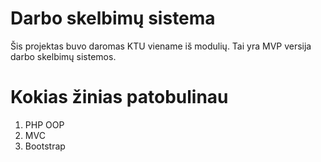 # Darbo skelbimų sistema

Šis projektas buvo daromas KTU viename iš modulių. Tai yra MVP versija darbo skelbimų sistemos.

# Kokias žinias patobulinau

1. PHP OOP
2. MVC
3. Bootstrap
